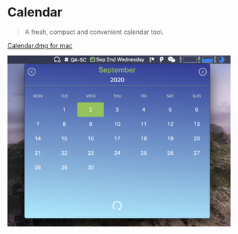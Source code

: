 # Calendar
> A fresh, compact and convenient calendar tool.

[Calendar.dmg for mac](https://github.com/daejong123/Calendar/releases/download/v1.0.0/Calendar-1.0.0.dmg)

![预览图片](https://github.com/daejong123/Calendar/raw/master/calendar.png)

